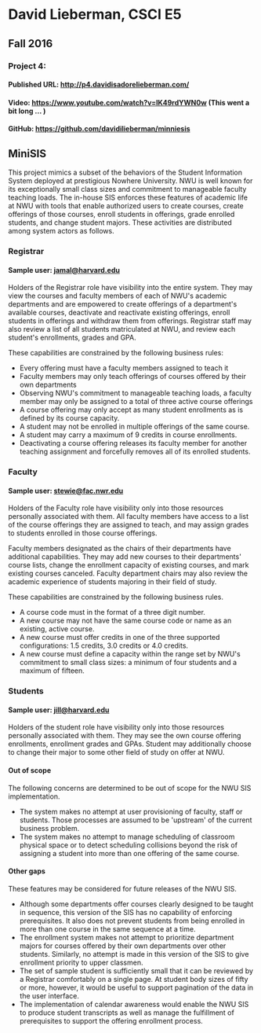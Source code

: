 # David Lieberman, CSCI E5

## Fall 2016

### Project 4:

#### Published URL: http://p4.davidisadorelieberman.com/

#### Video: https://www.youtube.com/watch?v=lK49rdYWN0w (This went a bit long ... )

#### GitHub: https://github.com/davidilieberman/minniesis

## MiniSIS

This project mimics a subset of the behaviors of the Student Information System deployed at prestigious Nowhere University. NWU is well known for its exceptionally small class sizes and commitment to manageable faculty teaching loads. The in-house SIS enforces these features of academic life at NWU with tools that enable authorized users to create courses, create offerings of those courses, enroll students in offerings, grade enrolled students, and change student majors. These activities are distributed among system actors as follows.

### Registrar

#### Sample user: jamal@harvard.edu

Holders of the Registrar role have visibility into the entire
system. They may view the courses and faculty members of
each of NWU's academic departments and are empowered to create offerings of a department's available courses, deactivate and reactivate existing offerings, enroll students in offerings and withdraw them from offerings. Registrar staff may also review a list of all students matriculated at NWU, and review each student's enrollments, grades and GPA.

These capabilities are constrained by the following business rules:
- Every offering must have a faculty members assigned to teach it
- Faculty members may only teach offerings of courses offered by their own departments
- Observing NWU's commitment to manageable teaching loads, a faculty member may only be assigned to a total of three active course offerings
- A course offering may only accept as many student enrollments as is defined by its course capacity.
- A student may not be enrolled in multiple offerings of the same course.
- A student may carry a maximum of 9 credits in course enrollments.
- Deactivating a course offering releases its faculty member for another teaching assignment and forcefully removes all of its enrolled students.

### Faculty

#### Sample user: stewie@fac.nwr.edu

Holders of the Faculty role have visibility only into those resources personally associated with them. All faculty members have access to a list of the course offerings they are assigned to teach, and may assign grades to students enrolled in those course offerings.

Faculty members designated as the chairs of their departments have additional capabilities. They may add new courses to their departments' course lists, change the enrollment capacity of existing courses, and mark existing courses canceled. Faculty department chairs may also review the academic experience of students majoring in their field of study.

These capabilities are constrained by the following business rules.
- A course code must in the format of a three digit number.
- A new course  may not have the same course code or name as an existing, active course.
- A new course must offer credits in one of the three supported configurations: 1.5 credits, 3.0 credits or 4.0 credits.
- A new course must define a capacity within the range set by NWU's commitment to small class sizes: a minimum of four students and a maximum of fifteen.

### Students

#### Sample user: jill@harvard.edu

Holders of the student role have visibility only into those resources personally associated with them. They may see the own course offering enrollments, enrollment grades and GPAs. Student may additionally choose to change their major to some other field of study on offer at NWU.

#### Out of scope

The following concerns are determined to be out of scope for the NWU SIS implementation.

- The system makes no attempt at user provisioning of faculty, staff or students. Those processes are assumed to be 'upstream' of the current business problem.
- The system makes no attempt to manage scheduling of classroom physical space or to detect scheduling collisions beyond the risk of assigning a student into more than one offering of the same course.

#### Other gaps

These features may be considered for future releases of the NWU SIS.

- Although some departments offer courses clearly designed to be taught in sequence, this version of the SIS has no capability of enforcing prerequisites. It also does not prevent students from being enrolled in more than one course in the same sequence at a time.
- The enrollment system makes not attempt to prioritize department majors for courses offered by their own departments over other students. Similarly, no attempt is made in this version of the SIS to give enrollment priority to upper classmen.
- The set of sample student is sufficiently small that it can be reviewed by a Registrar comfortably on a single page. At student body sizes of fifty or more, however, it would be useful to support pagination of the data in the user interface.
- The implementation of calendar awareness would enable the NWU SIS to produce student transcripts as well as manage the fulfillment of prerequisites to support the offering enrollment process.
